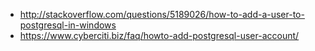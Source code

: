 - http://stackoverflow.com/questions/5189026/how-to-add-a-user-to-postgresql-in-windows
- https://www.cyberciti.biz/faq/howto-add-postgresql-user-account/
